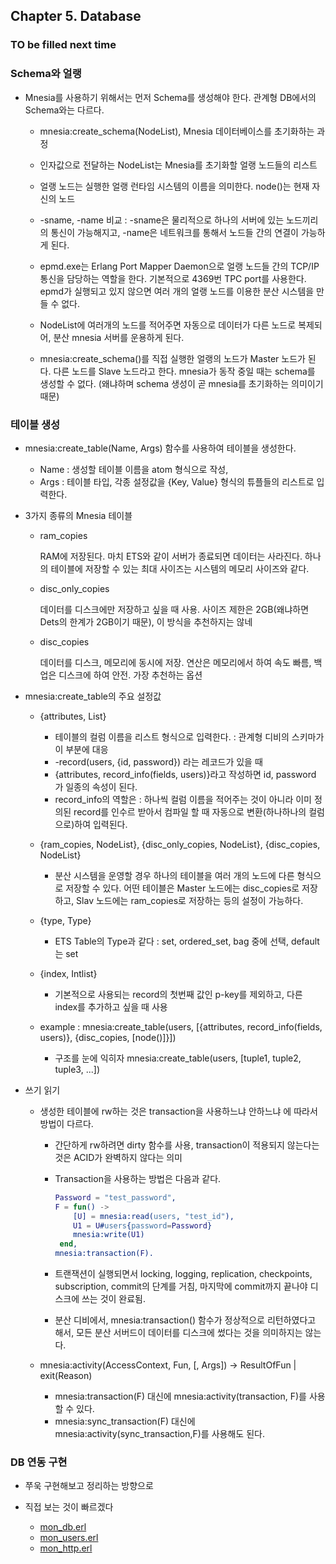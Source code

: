 ## Chapter 5. Database

### TO be filled next time


### Schema와 얼랭 

* Mnesia를 사용하기 위해서는 먼저 Schema를 생성해야 한다. 관계형 DB에서의 Schema와는 다르다.

    * mnesia:create_schema(NodeList), Mnesia 데이터베이스를 초기화하는 과정

    * 인자값으로 전달하는 NodeList는 Mnesia를 초기화할 얼랭 노드들의 리스트

    * 얼랭 노드는 실행한 얼랭 런타임 시스템의 이름을 의미한다. node()는 현재 자신의 노드

    * -sname, -name 비교 : -sname은 물리적으로 하나의 서버에 있는 노드끼리의 통신이  가능해지고, -name은 네트워크를 통해서 노드들 간의 연결이 가능하게 된다.

    * epmd.exe는 Erlang Port Mapper Daemon으로 얼랭 노드들 간의 TCP/IP 통신을 담당하는 역할을 한다. 기본적으로 4369번 TPC port를 사용한다. epmd가 실행되고 있지 않으면 여러 개의 얼랭 노드를 이용한 분산 시스템을 만들 수 없다.

    * NodeList에 여러개의 노드를 적어주면 자동으로 데이터가 다른 노드로 복제되어, 분산 mnesia 서버를 운용하게 된다.

    * mnesia:create_schema()를 직접 실행한 얼랭의 노드가 Master 노드가 된다. 다른 노드를 Slave 노드라고 한다. mnesia가 동작 중일 때는 schema를 생성할 수 없다. (왜냐하며 schema 생성이 곧 mnesia를 초기화하는 의미이기 때문)


### 테이블 생성

* mnesia:create_table(Name, Args) 함수를 사용하여 테이블을 생성한다.

    * Name : 생성할 테이블 이름을 atom 형식으로 작성,
    * Args : 테이블 타입, 각종 설정값을 {Key, Value} 형식의 튜플들의 리스트로 입력한다.

* 3가지 종류의 Mnesia 테이블

    * ram_copies 
        
        RAM에 저장된다. 마치 ETS와 같이 서버가 종료되면 데이터는 사라진다. 하나의 테이블에 저장할 수 있는 최대 사이즈는 시스템의 메모리 사이즈와 같다.

    * disc_only_copies 

        데이터를 디스크에만 저장하고 싶을 때 사용. 사이즈 제한은 2GB(왜냐하면 Dets의 한계가 2GB이기 때문), 이 방식을 추천하지는 않네

    * disc_copies 
    
        데이터를 디스크, 메모리에 동시에 저장. 연산은 메모리에서 하여 속도 빠름, 백업은 디스크에 하여 안전. 가장 추천하는 옵션


* mnesia:create_table의 주요 설정값

    * {attributes, List} 

        * 테이블의 컬럼 이름을 리스트 형식으로 입력한다. : 관계형 디비의 스키마가 이 부분에 대응
        * -record(users, {id, password}) 라는 레코드가 있을 때 
        * {attributes, record_info(fields, users)}라고 작성하면 id, password 가 일종의 속성이 된다. 
        * record_info의 역할은 : 하나씩 컬럼 이름을 적어주는 것이 아니라 이미 정의된 record를 인수르 받아서 컴파일 할 때 자동으로 변환(하나하나의 컬럼으로)하여 입력된다. 

    * {ram_copies, NodeList}, {disc_only_copies, NodeList}, {disc_copies, NodeList}      

        * 분산 시스템을 운영할 경우 하나의 테이블을 여러 개의 노드에 다른 형식으로 저장할 수 있다. 어떤 테이블은 Master 노드에는 disc_copies로 저장하고, Slav 노드에는 ram_copies로 저장하는 등의 설정이 가능하다. 

    * {type, Type} 

        * ETS Table의 Type과 같다 : set, ordered_set, bag 중에 선택, default는 set

    * {index, Intlist}

        * 기본적으로 사용되는 record의 첫번째 값인 p-key를 제외하고, 다른 index를 추가하고 싶을 때 사용

    
    * example : mnesia:create_table(users, [{attributes, record_info(fields, users)}, {disc_copies, [node()]}])
        
        * 구조를 눈에 익히자 mnesia:create_table(users, [tuple1, tuple2, tuple3, ...])

* 쓰기 읽기

    * 생성한 테이블에 rw하는 것은 transaction을 사용하느냐 안하느냐 에 따라서 방법이 다르다.
    
        * 간단하게 rw하려면 dirty 함수를 사용, transaction이 적용되지 않는다는 것은 ACID가 완벽하지 않다는 의미

        * Transaction을 사용하는 방법은 다음과 같다.

            ```erlang
            Password = "test_password",
            F = fun() ->
                [U] = mnesia:read(users, "test_id"),
                U1 = U#users{password=Password}
                mnesia:write(U1)
             end,
            mnesia:transaction(F).
            ```
        * 트랜잭션이 실행되면서 locking, logging, replication, checkpoints, subscription, commit의 단계를 거침, 마지막에 commit까지 끝나야 디스크에 쓰는 것이 완료됨. 

        * 분산 디비에서, mnesia:transaction() 함수가 정상적으로 리턴하였다고 해서, 모든 분산 서버드이 데이터를 디스크에 썼다는 것을 의미하지는 않는다. 

    * mnesia:activity(AccessContext, Fun, [, Args]) -> ResultOfFun | exit(Reason)

        * mnesia:transaction(F) 대신에 mnesia:activity(transaction, F)를 사용할 수 있다.
        * mnesia:sync_transaction(F) 대신에 mnesia:activity(sync_transaction,F)를 사용해도 된다. 

### DB 연동 구현

* 쭈욱 구현해보고 정리하는 방향으로

* 직접 보는 것이 빠르겠다

    * [mon_db.erl](./monTester/src/mon_db.erl)
    * [mon_users.erl](./monTester/src/mon_users.erl)
    * [mon_http.erl](./monTester/src/mon_http.erl)




